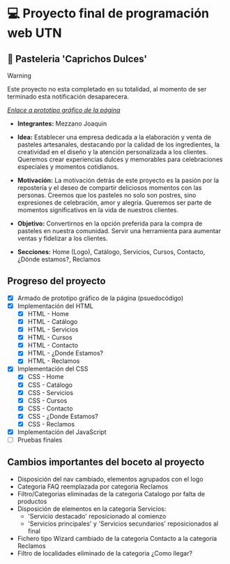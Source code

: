 # :computer: Proyecto final de programación web UTN
## :cake: Pasteleria 'Caprichos Dulces' 

> [!WARNING]
> Este proyecto no esta completado en su totalidad, al momento de ser terminado esta notificación desaparecera.

[_Enlace a prototipo gráfico de la página_](https://www.figma.com/file/Z6fT8ywKTS0pXKAS92wOvX/Proyecto-UTN---Pasteler%C3%ADa-Caprichos-Dulces?type=design&node-id=0%3A1&mode=design&t=vxlFHbnXZtYwMTb4-1)

- **Integrantes:** Mezzano Joaquin

- **Idea:** Establecer una empresa dedicada a la elaboración y venta de pasteles artesanales, destacando por la calidad de los ingredientes, la creatividad en el diseño y la atención personalizada a los clientes. Queremos crear experiencias dulces y memorables para celebraciones especiales y momentos cotidianos.

- **Motivación:** La motivación detrás de este proyecto es la pasión por la repostería y el deseo de compartir deliciosos momentos con las personas. Creemos que los pasteles no solo son postres, sino expresiones de celebración, amor y alegría. Queremos ser parte de momentos significativos en la vida de nuestros clientes.

- **Objetivo:** Convertirnos en la opción preferida para la compra de pasteles en nuestra comunidad. Servir una herramienta para aumentar ventas y fidelizar a los clientes.

- **Secciones:** Home (Logo), Catálogo, Servicios, Cursos, Contacto, ¿Dónde estamos?, Reclamos

## Progreso del proyecto
- [x] Armado de prototipo gráfico de la página (psuedocódigo)
- [x] Implementación del HTML
  - [x] HTML - Home
  - [x] HTML - Catálogo
  - [x] HTML - Servicios
  - [x] HTML - Cursos
  - [x] HTML - Contacto
  - [x] HTML - ¿Donde Estamos?
  - [x] HTML - Reclamos
- [x] Implementación del CSS
  - [x] CSS - Home
  - [x] CSS - Catálogo
  - [x] CSS - Servicios
  - [x] CSS - Cursos
  - [x] CSS - Contacto
  - [x] CSS - ¿Donde Estamos?
  - [x] CSS - Reclamos
- [x] Implementación del JavaScript
- [ ] Pruebas finales

## Cambios importantes del boceto al proyecto
- Disposición del nav cambiado, elementos agrupados con el logo
- Categoria FAQ reemplazada por categoria Reclamos
- Filtro/Categorias eliminadas de la categoria Catalogo por falta de productos
- Disposición de elementos en la categoria Servicios:
  - 'Servicio destacado' reposicionado al comienzo
  - 'Servicios principales' y 'Servicios secundarios' reposicionados al final
- Fichero tipo Wizard cambiado de la categoria Contacto a la categoria Reclamos
- Filtro de localidades eliminado de la categoria ¿Como llegar?